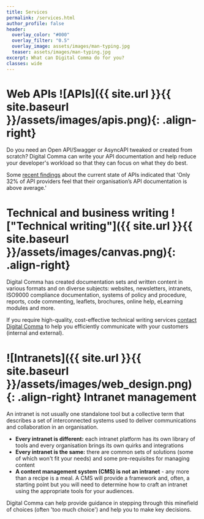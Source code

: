 ```yaml
---
title: Services
permalink: /services.html
author_profile: false
header:
  overlay_color: "#000"
  overlay_filter: "0.5"
  overlay_image: assets/images/man-typing.jpg
  teaser: assets/images/man-typing.jpg
excerpt: What can Digital Comma do for you?
classes: wide
---
```


# Web APIs ![APIs]({{ site.url }}{{ site.baseurl }}/assets/images/apis.png){: .align-right}

Do you need an Open API/Swagger or AsyncAPI tweaked or created from scratch? Digital Comma can write your API documentation and help reduce your developer's workload so that they can focus on what they do best.

Some [recent findings](https://smartbear.com/resources/ebooks/the-state-of-api-2020-report/) about the current state of APIs indicated that 'Only 32% of API providers feel that their organisation’s API documentation is above average.'

# Technical and business writing !["Technical writing"]({{ site.url }}{{ site.baseurl }}/assets/images/canvas.png){: .align-right}

Digital Comma has created documentation sets and written content in various formats and on diverse subjects: websites, newsletters, intranets, ISO9000 compliance documentation, systems of policy and procedure, reports, code commenting, leaflets, brochures, online help, eLearning modules and more.

If you require high-quality, cost-effective technical writing services [contact Digital Comma](contact.md) to help you efficiently communicate with your customers (internal and external).

# ![Intranets]({{ site.url }}{{ site.baseurl }}/assets/images/web_design.png){: .align-right} Intranet management

An intranet is not usually one standalone tool but a collective term that describes a set of interconnected systems used to deliver communications and collaboration in an organisation. 

- **Every intranet is different:** each intranet platform has its own library of tools and every organisation brings its own quirks and integrations
- **Every intranet is the same:** there are common sets of solutions (some of which won't fit your needs) and some pre-requisites for managing content
- **A content management system (CMS) is not an intranet** - any more than a recipe is a meal. A CMS will provide a framework and, often, a starting point but you will need to determine how to craft an intranet using the appropriate tools for your audiences.

Digital Comma can help provide guidance in stepping through this minefield of choices (often 'too much choice') and help you to make key decisions.